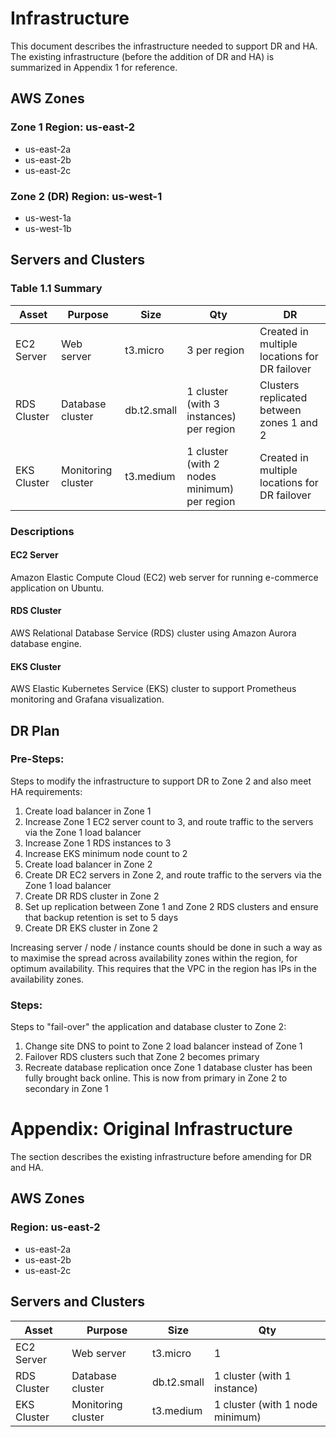 # Infrastructure

This document describes the infrastructure needed to support DR and HA.
The existing infrastructure (before the addition of DR and HA) is summarized in Appendix 1 for reference. 

## AWS Zones
### Zone 1 Region: us-east-2
- us-east-2a
- us-east-2b
- us-east-2c
### Zone 2 (DR) Region: us-west-1
- us-west-1a
- us-west-1b

## Servers and Clusters

### Table 1.1 Summary
| Asset      | Purpose            | Size        | Qty                                         | DR                                            |
|------------|--------------------|-------------|---------------------------------------------|-----------------------------------------------|
| EC2 Server | Web server         | t3.micro    | 3 per region                                | Created in multiple locations for DR failover |
| RDS Cluster| Database cluster   | db.t2.small | 1 cluster (with 3 instances) per region     | Clusters replicated between zones 1 and 2     |
| EKS Cluster| Monitoring cluster | t3.medium   | 1 cluster (with 2 nodes minimum) per region | Created in multiple locations for DR failover |

### Descriptions
#### EC2 Server
Amazon Elastic Compute Cloud (EC2) web server for running e-commerce application on Ubuntu.

#### RDS Cluster
AWS Relational Database Service (RDS) cluster using Amazon Aurora database engine.

#### EKS Cluster
AWS Elastic Kubernetes Service (EKS) cluster to support Prometheus monitoring and Grafana visualization.

## DR Plan
### Pre-Steps:
Steps to modify the infrastructure to support DR to Zone 2 and also meet HA requirements:
1. Create load balancer in Zone 1
2. Increase Zone 1 EC2 server count to 3, and route traffic to the servers via the Zone 1 load balancer
3. Increase Zone 1 RDS instances to 3
4. Increase EKS minimum node count to 2
5. Create load balancer in Zone 2
6. Create DR EC2 servers in Zone 2, and route traffic to the servers via the Zone 1 load balancer
7. Create DR RDS cluster in Zone 2
8. Set up replication between Zone 1 and Zone 2 RDS clusters and ensure that backup retention is set to 5 days
9. Create DR EKS cluster in Zone 2

Increasing server / node / instance counts should be done in such a way as to maximise the spread across availability zones within the region, for optimum availability. This requires that the VPC in the region has IPs in the availability zones.

### Steps:
Steps to "fail-over" the application and database cluster to Zone 2:
1. Change site DNS to point to Zone 2 load balancer instead of Zone 1
2. Failover RDS clusters such that Zone 2 becomes primary
3. Recreate database replication once Zone 1 database cluster has been fully brought back online. This is now from primary in Zone 2 to secondary in Zone 1

# Appendix: Original Infrastructure

The section describes the existing infrastructure before amending for DR and HA.

## AWS Zones
### Region: us-east-2
- us-east-2a
- us-east-2b
- us-east-2c

## Servers and Clusters
| Asset      | Purpose            | Size        | Qty                                         |
|------------|--------------------|-------------|---------------------------------------------|
| EC2 Server | Web server         | t3.micro    | 1                                           |
| RDS Cluster| Database cluster   | db.t2.small | 1 cluster (with 1 instance)                 |
| EKS Cluster| Monitoring cluster | t3.medium   | 1 cluster (with 1 node minimum)             |
